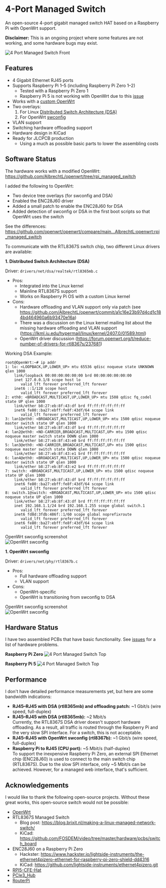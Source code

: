 
# 4-Port Managed Switch

An open-source 4-port gigabit managed switch HAT based on a Raspberry Pi with OpenWrt support.

**Disclaimer:** This is an ongoing project where some features are not working, and some hardware bugs may exist.

![4 Port Managed Switch Front](pictures/switch-front.jpg)

## Features
* 4 Gigabit Ethernet RJ45 ports  
* Supports Raspberry Pi 1–5 (including Raspberry Pi Zero 1–2)  
  - Tested with a Raspberry Pi Zero 1  
  - Raspberry Pi 5 is not working with OpenWrt due to this [issue](https://github.com/openwrt/openwrt/issues/18034)  
* Works with a [custom OpenWrt](https://github.com/AlbrechtL/rpi-managed-switch-openwrt/tree/rpi_managed_switch)  
* Two overlays:  
  1. For Linux [Distributed Switch Architecture (DSA)](https://www.kernel.org/doc/Documentation/networking/dsa/dsa.txt)  
  2. For OpenWrt [swconfig](https://openwrt.org/docs/techref/swconfig)  
* VLAN support
* Switching hardware offloading support 
* Hardware design in KiCad
* Ready for JLCPCB production
  - Using a much as possible basic parts to lower the assembling costs

## Software Status

The hardware works with a modified OpenWrt: https://github.com/AlbrechtL/openwrt/tree/rpi_managed_switch

I added the following to OpenWrt:  
* Two device tree overlays (for swconfig and DSA)  
* Enabled the ENC28J60 driver  
* Added a small patch to enable the ENC28J60 for DSA  
* Added detection of swconfig or DSA in the first boot scripts so that OpenWrt uses the switch  

See the differences:  
https://github.com/openwrt/openwrt/compare/main...AlbrechtL:openwrt:rpi_managed_switch  

To communicate with the RTL8367S switch chip, two different Linux drivers are available:  

**1. Distributed Switch Architecture (DSA)**

Driver: `drivers/net/dsa/realtek/rtl8365mb.c`
* Pros:  
  - Integrated into the Linux kernel  
  - Mainline RTL8367S support  
  - Works on Raspberry Pi OS with a custom Linux kernel
* Cons:
  - Hardware offloading and VLAN support only via patch (see https://github.com/AlbrechtL/openwrt/commit/a1c16e23b97d4cd1c184bd464960a6b93470e16a)
  - There was a discussion on the Linux kernel mailing list about the missing hardware offloading and VLAN support (https://lkml.iu.edu/hypermail/linux/kernel/2407.0/01589.html)
  - OpenWrt driver discussion (https://forum.openwrt.org/t/reduce-number-of-drivers-for-rtl8367s/237681)

Working DSA Example:
```
root@OpenWrt:~# ip addr
1: lo: <LOOPBACK,UP,LOWER_UP> mtu 65536 qdisc noqueue state UNKNOWN qlen 1000
    link/loopback 00:00:00:00:00:00 brd 00:00:00:00:00:00
    inet 127.0.0.1/8 scope host lo
       valid_lft forever preferred_lft forever
    inet6 ::1/128 scope host 
       valid_lft forever preferred_lft forever
2: eth0: <BROADCAST,MULTICAST,UP,LOWER_UP> mtu 1508 qdisc fq_codel state UP qlen 1000
    link/ether b8:27:eb:8f:43:df brd ff:ff:ff:ff:ff:ff
    inet6 fe80::ba27:ebff:fe8f:43df/64 scope link 
       valid_lft forever preferred_lft forever
3: lan1@eth0: <BROADCAST,MULTICAST,UP,LOWER_UP> mtu 1500 qdisc noqueue master switch state UP qlen 1000
    link/ether b8:27:eb:8f:43:df brd ff:ff:ff:ff:ff:ff
4: lan2@eth0: <NO-CARRIER,BROADCAST,MULTICAST,UP> mtu 1500 qdisc noqueue master switch state DOWN qlen 1000
    link/ether b8:27:eb:8f:43:e0 brd ff:ff:ff:ff:ff:ff
5: lan3@eth0: <NO-CARRIER,BROADCAST,MULTICAST,UP> mtu 1500 qdisc noqueue master switch state DOWN qlen 1000
    link/ether b8:27:eb:8f:43:e1 brd ff:ff:ff:ff:ff:ff
6: lan4@eth0: <BROADCAST,MULTICAST,UP,LOWER_UP> mtu 1500 qdisc noqueue master switch state UP qlen 1000
    link/ether b8:27:eb:8f:43:e2 brd ff:ff:ff:ff:ff:ff
7: switch: <BROADCAST,MULTICAST,UP,LOWER_UP> mtu 1500 qdisc noqueue state UP qlen 1000
    link/ether b8:27:eb:8f:43:df brd ff:ff:ff:ff:ff:ff
    inet6 fe80::ba27:ebff:fe8f:43df/64 scope link 
       valid_lft forever preferred_lft forever
8: switch.1@switch: <BROADCAST,MULTICAST,UP,LOWER_UP> mtu 1500 qdisc noqueue state UP qlen 1000
    link/ether b8:27:eb:8f:43:df brd ff:ff:ff:ff:ff:ff
    inet 192.168.1.1/24 brd 192.168.1.255 scope global switch.1
       valid_lft forever preferred_lft forever
    inet6 fd8d:3fdb:486f::1/60 scope global noprefixroute 
       valid_lft forever preferred_lft forever
    inet6 fe80::ba27:ebff:fe8f:43df/64 scope link 
       valid_lft forever preferred_lft forever
```

OpenWrt swconfig screenshot  
![OpenWrt swconfig](pictures/openwrt-switch-screenshot-dsa.png)  

**1. OpenWrt swconfig**

Driver: `drivers/net/phy/rtl8367b.c`
* Pros:  
  - Full hardware offloading support  
  - VLAN support  
* Cons:  
  - OpenWrt-specific  
  - OpenWrt is transitioning from swconfig to DSA  

OpenWrt swconfig screenshot  
![OpenWrt swconfig](pictures/openwrt-switch-screenshot.png)  

## Hardware Status

I have two assembled PCBs that have basic functionality. See [issues](https://github.com/AlbrechtL/rpi-managed-switch-4-port/issues) for a list of hardware problems.

**Raspberry Pi Zero**
![4 Port Managed Switch Top](pictures/switch-top.jpg)

**Raspberry Pi 5**
![4 Port Managed Switch Top](pictures/switch-top-rpi5.jpg)

## Performance

I don't have detailed performance measurements yet, but here are some bandwidth indications:  
* **RJ45–RJ45 with DSA (rtl8365mb) and offloading patch:** ~1 Gbit/s (wire speed, full-duplex)   
* **RJ45–RJ45 with DSA (rtl8365mb):** ~2 Mbit/s  
  Currently, the RTL8367S DSA driver doesn't support hardware offloading. As a result, all traffic is routed through the Raspberry Pi and the very slow SPI interface. For a switch, this is not acceptable.  
* **RJ45–RJ45 with OpenWrt swconfig (rtl8367b):** ~1 Gbit/s (wire speed, full-duplex)  
* **Raspberry Pi to RJ45 (CPU port):** ~5 Mbit/s (half-duplex)  
  To support the inexpensive Raspberry Pi Zero, an external SPI Ethernet chip (ENC28J60) is used to connect to the main switch chip (RTL8367S). Due to the slow SPI interface, only ~5 Mbit/s can be achieved. However, for a managed web interface, that's sufficient.  


## Acknowledgements

I would like to thank the following open-source projects. Without these great works, this open-source switch would not be possible:  
* [OpenWrt](https://openwrt.org/)  
* RTL8367S Managed Switch  
  - Blog post: https://blog.brixit.nl/making-a-linux-managed-network-switch/  
  - KiCad: https://github.com/FOSDEM/video/tree/master/hardware/pcbs/switch_board  
* ENC28J60 on a Raspberry Pi Zero  
  - Hackster: https://www.hackster.io/lightside-instruments/the-ethernet4pizero-ethernet-for-raspberry-pi-zero-shield-dd4316  
  - KiCad: https://github.com/lightside-instruments/ethernet4pizero.git  
* [RPI5-CFE-Hat](https://github.com/will127534/RPI5-CFE-Hat)  
* [PCIe3_Hub](https://github.com/will127534/PCIe3_Hub)  
* [RouterPi](https://github.com/ZakKemble/RouterPi)  
